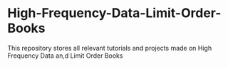 # High-Frequency-Data-Limit-Order-Books
This repository stores all relevant tutorials and projects made on High Frequency Data an,d Limit Order Books
